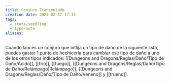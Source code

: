 ```yaml
---
title: Conjuro Transmutado
creation date: 2024-02-17 17:14
tags:
  - state/seedling
  - type/note
aliases:
---
```

Cuando lances un conjuro que inflija un tipo de daño de la siguiente lista, puedes gastar 1 punto de hechicería para cambiar ese tipo de daño a uno de los otros tipos indicados: [[Dungeons and Dragons/Reglas/Daño/Tipo de Daño/Ácido]], [[frío]], [[fuego]], [[Dungeons and Dragons/Reglas/Daño/Tipo de Daño/Relámpago|Relámpago]], [[Dungeons and Dragons/Reglas/Daño/Tipo de Daño/Veneno]] y [[trueno]].